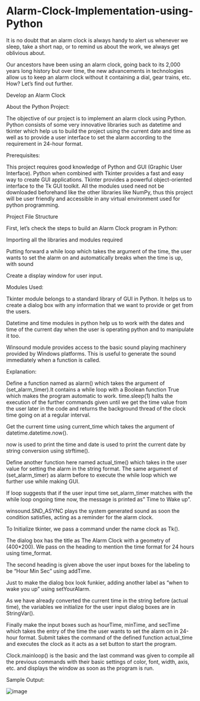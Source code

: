 # Alarm-Clock-Implementation-using-Python

It is no doubt that an alarm clock is always handy to alert us whenever we sleep, take a short nap, or to remind us about the work, we always get oblivious about.

Our ancestors have been using an alarm clock, going back to its 2,000 years long history but over time, the new advancements in technologies allow us to keep an alarm clock without it containing a dial, gear trains, etc. How? Let’s find out further.

Develop an Alarm Clock

About the Python Project:

The objective of our project is to implement an alarm clock using Python. Python consists of some very innovative libraries such as datetime and tkinter which help us to build the project using the current date and time as well as to provide a user interface to set the alarm according to the requirement in 24-hour format.

Prerequisites:

This project requires good knowledge of Python and GUI (Graphic User Interface). Python when combined with Tkinter provides a fast and easy way to create GUI applications. Tkinter provides a powerful object-oriented interface to the Tk GUI toolkit. All the modules used need not be downloaded beforehand like the other libraries like NumPy, thus this project will be user friendly and accessible in any virtual environment used for python programming.

Project File Structure

First, let’s check the steps to build an Alarm Clock program in Python:

Importing all the libraries and modules required

Putting forward a while loop which takes the argument of the time, the user wants to set the alarm on and automatically breaks when the time is up, with sound

Create a display window for user input.

Modules Used:

Tkinter module belongs to a standard library of GUI in Python. It helps us to create a dialog box with any information that we want to provide or get from the users.

Datetime and time modules in python help us to work with the dates and time of the current day when the user is operating python and to manipulate it too.

Winsound module provides access to the basic sound playing machinery provided by Windows platforms. This is useful to generate the sound immediately when a function is called.

Explanation:

Define a function named as alarm() which takes the argument of (set_alarm_timer).It contains a while loop with a Boolean function True which makes the program automatic to work.
time.sleep(1) halts the execution of the further commands given until we get the time value from the user later in the code and returns the background thread of the clock time going on at a regular interval.

Get the current time using current_time which takes the argument of datetime.datetime.now().

now is used to print the time and date is used to print the current date by string conversion using strftime().

Define another function here named actual_time() which takes in the user value for setting the alarm in the string format. The same argument of (set_alarm_timer) as alarm before to execute the while loop which we further use while making GUI.

If loop suggests that if the user input time set_alarm_timer matches with the while loop ongoing time now, the message is printed as” Time to Wake up”.

winsound.SND_ASYNC plays the system generated sound as soon the condition satisfies, acting as a reminder for the alarm clock.

To Initialize tkinter, we pass a command under the name clock as Tk().

The dialog box has the title as The Alarm Clock with a geometry of (400*200). We pass on the heading to mention the time format for 24 hours using time_format.

The second heading is given above the user input boxes for the labeling to be “Hour Min Sec” using addTime.

Just to make the dialog box look funkier, adding another label as “when to wake you up” using setYourAlarm.

As we have already converted the current time in the string before (actual time), the variables we initialize for the user input dialog boxes are in StringVar().

Finally make the input boxes such as hourTime, minTime, and secTime which takes the entry of the time the user wants to set the alarm on in 24-hour format.
Submit takes the command of the defined function actual_time and executes the clock as it acts as a set button to start the program.

Clock.mainloop() is the basic and the last command was given to compile all the previous commands with their basic settings of color, font, width, axis, etc. and displays the window as soon as the program is run.

Sample Output:

![image](https://user-images.githubusercontent.com/22562694/120532382-41063480-c3fd-11eb-9dbc-1402481f238c.png)

